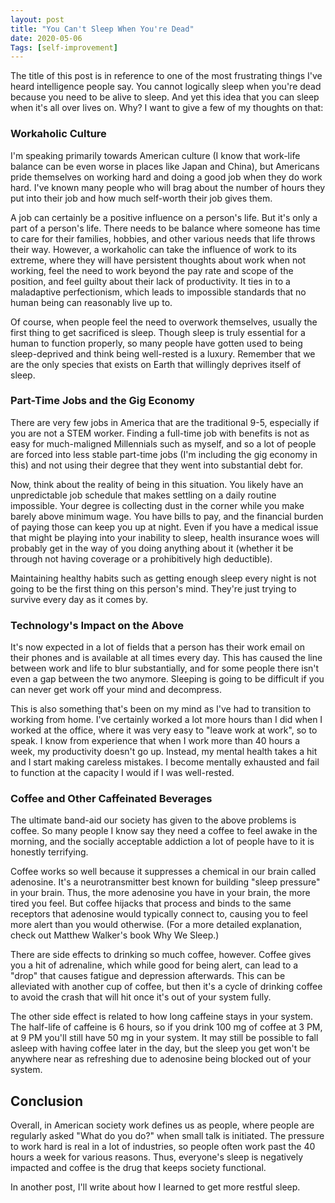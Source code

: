 ```yaml
---
layout: post
title: "You Can't Sleep When You're Dead"
date: 2020-05-06
Tags: [self-improvement]
---
```


The title of this post is in reference to one of the most frustrating things I've heard intelligence people say. You cannot logically sleep when you're dead because you need to be alive to sleep. And yet this idea that you can sleep when it's all over lives on. Why? I want to give a few of my thoughts on that:

### Workaholic Culture

I'm speaking primarily towards American culture (I know that work-life balance can be even worse in places like Japan and China), but Americans pride themselves on working hard and doing a good job when they do work hard. I've known many people who will brag about the number of hours they put into their job and how much self-worth their job gives them. 

A job can certainly be a positive influence on a person's life. But it's only a part of a person's life. There needs to be balance where someone has time to care for their families, hobbies, and other various needs that life throws their way. However, a workaholic can take the influence of work to its extreme, where they will have persistent thoughts about work when not working, feel the need to work beyond the pay rate and scope of the position, and feel guilty about their lack of productivity. It ties in to a maladaptive perfectionism, which leads to impossible standards that no human being can reasonably live up to. 

Of course, when people feel the need to overwork themselves, usually the first thing to get sacrificed is sleep. Though sleep is truly essential for a human to function properly, so many people have gotten used to being sleep-deprived and think being well-rested is a luxury. Remember that we are the only species that exists on Earth that willingly deprives itself of sleep.

### Part-Time Jobs and the Gig Economy

There are very few jobs in America that are the traditional 9-5, especially if you are not a STEM worker. Finding a full-time job with benefits is not as easy for much-maligned Millennials such as myself, and so a lot of people are forced into less stable part-time jobs (I'm including the gig economy in this) and not using their degree that they went into substantial debt for. 

Now, think about the reality of being in this situation. You likely have an unpredictable job schedule that makes settling on a daily routine impossible. Your degree is collecting dust in the corner while you make barely above minimum wage. You have bills to pay, and the financial burden of paying those can keep you up at night. Even if you have a medical issue that might be playing into your inability to sleep, health insurance woes will probably get in the way of you doing anything about it (whether it be through not having coverage or a prohibitively high deductible). 

Maintaining healthy habits such as getting enough sleep every night is not going to be the first thing on this person's mind. They're just trying to survive every day as it comes by.

### Technology's Impact on the Above

It's now expected in a lot of fields that a person has their work email on their phones and is available at all times every day. This has caused the line between work and life to blur substantially, and for some people there isn't even a gap between the two anymore. Sleeping is going to be difficult if you can never get work off your mind and decompress. 

This is also something that's been on my mind as I've had to transition to working from home. I've certainly worked a lot more hours than I did when I worked at the office, where it was very easy to "leave work at work", so to speak. I know from experience that when I work more than 40 hours a week, my productivity doesn't go up. Instead, my mental health takes a hit and I start making careless mistakes. I become mentally exhausted and fail to function at the capacity I would if I was well-rested.

### Coffee and Other Caffeinated Beverages

The ultimate band-aid our society has given to the above problems is coffee. So many people I know say they need a coffee to feel awake in the morning, and the socially acceptable addiction a lot of people have to it is honestly terrifying. 

Coffee works so well because it suppresses a chemical in our brain called adenosine. It's a neurotransmitter best known for building "sleep pressure" in your brain. Thus, the more adenosine you have in your brain, the more tired you feel. But coffee hijacks that process and binds to the same receptors that adenosine would typically connect to, causing you to feel more alert than you would otherwise. (For a more detailed explanation, check out Matthew Walker's book Why We Sleep.)

There are side effects to drinking so much coffee, however. Coffee gives you a hit of adrenaline, which while good for being alert, can lead to a "drop" that causes fatigue and depression afterwards. This can be alleviated with another cup of coffee, but then it's a cycle of drinking coffee to avoid the crash that will hit once it's out of your system fully. 

The other side effect is related to how long caffeine stays in your system. The half-life of caffeine is 6 hours, so if you drink 100 mg of coffee at 3 PM, at 9 PM you'll still have 50 mg in your system. It may still be possible to fall asleep with having coffee later in the day, but the sleep you get won't be anywhere near as refreshing due to adenosine being blocked out of your system. 

## Conclusion

Overall, in American society work defines us as people, where people are regularly asked "What do you do?" when small talk is initiated. The pressure to work hard is real in a lot of industries, so people often work past the 40 hours a week for various reasons. Thus, everyone's sleep is negatively impacted and coffee is the drug that keeps society functional. 

In another post, I'll write about how I learned to get more restful sleep. 
